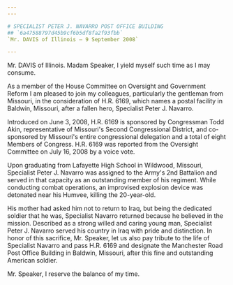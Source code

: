 ```yaml
---
---

# SPECIALIST PETER J. NAVARRO POST OFFICE BUILDING
## `6a47588797d45b9cf6b5df8fa2f93fbb`
`Mr. DAVIS of Illinois — 9 September 2008`

---
```



Mr. DAVIS of Illinois. Madam Speaker, I yield myself such time as I 
may consume.

As a member of the House Committee on Oversight and Government Reform 
I am pleased to join my colleagues, particularly the gentleman from 
Missouri, in the consideration of H.R. 6169, which names a postal 
facility in Baldwin, Missouri, after a fallen hero, Specialist Peter J. 
Navarro.

Introduced on June 3, 2008, H.R. 6169 is sponsored by Congressman 
Todd Akin, representative of Missouri's Second Congressional District, 
and co-sponsored by Missouri's entire congressional delegation and a 
total of eight Members of Congress. H.R. 6169 was reported from the 
Oversight Committee on July 16, 2008 by a voice vote.

Upon graduating from Lafayette High School in Wildwood, Missouri, 
Specialist Peter J. Navarro was assigned to the Army's 2nd Battalion 
and served in that capacity as an outstanding member of his regiment. 
While conducting combat operations, an improvised explosion device was 
detonated near his Humvee, killing the 20-year-old.

His mother had asked him not to return to Iraq, but being the 
dedicated soldier that he was, Specialist Navarro returned because he 
believed in the mission. Described as a strong willed and caring young 
man, Specialist Peter J. Navarro served his country in Iraq with pride 
and distinction. In honor of this sacrifice, Mr. Speaker, let us also 
pay tribute to the life of Specialist Navarro and pass H.R. 6169 and 
designate the Manchester Road Post Office Building in Baldwin, 
Missouri, after this fine and outstanding American soldier.

Mr. Speaker, I reserve the balance of my time.